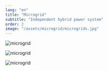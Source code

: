 ```yaml
---
lang: "en"
title: "Microgrid"
subtitle: "Independent hybrid power system"
order: 2
image: "/assets/microgrid/microgrids.jpg"
---
```


![microgrid](/assets/microgrid/10.png)

![microgrid](/assets/microgrid/microgrid__small.jpg)

![microgrid](/assets/microgrid/microgrid__big.jpg)
